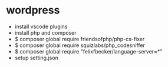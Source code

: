 # wordpress
* install vscode plugins
* install php and composer
* $ composer global require friendsofphp/php-cs-fixer
* $ composer global require squizlabs/php_codesniffer
* $ composer global require "felixfbecker/language-server=*"
* setup setting.json

